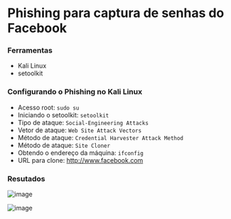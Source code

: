 # Phishing para captura de senhas do Facebook

### Ferramentas

- Kali Linux
- setoolkit

### Configurando o Phishing no Kali Linux

- Acesso root: ``` sudo su ```
- Iniciando o setoolkit: ``` setoolkit ```
- Tipo de ataque: ``` Social-Engineering Attacks ```
- Vetor de ataque: ``` Web Site Attack Vectors ```
- Método de ataque: ```Credential Harvester Attack Method ```
- Método de ataque: ``` Site Cloner ```
- Obtendo o endereço da máquina: ``` ifconfig ```
- URL para clone: http://www.facebook.com

### Resutados

![image](https://github.com/user-attachments/assets/9b991222-e00d-473b-b431-93808e41899d)

![image](https://github.com/user-attachments/assets/8c70715d-f16d-4513-8b5e-03ff95ff6477)
